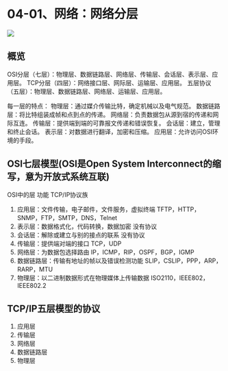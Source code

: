 # 04-01、网络：网络分层

![](http://oy7b0gogl.bkt.clouddn.com/计算机网络体系结构.png)

## 概览

OSI分层（七层）：物理层、数据链路层、网络层、传输层、会话层、表示层、应用层。
TCP分层（四层）：网络接口层、网际层、运输层、应用层。
五层协议（五层）：物理层、数据链路层、网络层、运输层、应用层。

每一层的特点：
物理层：通过媒介传输比特，确定机械以及电气规范。
数据链路层：将比特组装成帧和点到点的传递。
网络层：负责数据包从源到宿的传递和网际互连。
传输层：提供端到端的可靠报文传递和错误恢复。
会话层：建立，管理和终止会话。
表示层：对数据进行翻译，加密和压缩。
应用层：允许访问OSI环境的手段。

## OSI七层模型(OSI是Open System Interconnect的缩写，意为开放式系统互联)

OSI中的层 功能 TCP/IP协议族 

1. 应用层：文件传输，电子邮件，文件服务，虚拟终端 TFTP，HTTP，SNMP，FTP，SMTP，DNS，Telnet 
2. 表示层：数据格式化，代码转换，数据加密 没有协议 
3. 会话层：解除或建立与别的接点的联系 没有协议 
4. 传输层：提供端对端的接口 TCP，UDP 
5. 网络层：为数据包选择路由 IP，ICMP，RIP，OSPF，BGP，IGMP 
6. 数据链路层：传输有地址的帧以及错误检测功能 SLIP，CSLIP，PPP，ARP，RARP，MTU 
7. 物理层：以二进制数据形式在物理媒体上传输数据 ISO2110，IEEE802，IEEE802.2

## TCP/IP五层模型的协议

1. 应用层 
2. 传输层 
3. 网络层 
4. 数据链路层 
5. 物理层 



